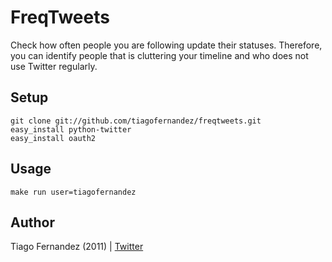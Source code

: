 FreqTweets
===

Check how often people you are following update their statuses. Therefore, you
can identify people that is cluttering your timeline and who does not use Twitter
regularly.


Setup
---

    git clone git://github.com/tiagofernandez/freqtweets.git
    easy_install python-twitter
    easy_install oauth2


Usage
---

    make run user=tiagofernandez


Author
---

Tiago Fernandez (2011) | [Twitter][t]

[t]: http://twitter.com/tiagofernandez